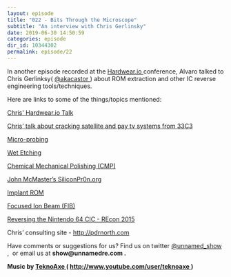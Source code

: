 ```yaml
---
layout: episode
title: "022 - Bits Through the Microscope"
subtitle: "An interview with Chris Gerlinsky"
date: 2019-06-30 14:50:59
categories: episode
dir_id: 10344302
permalink: episode/22
---
```

<p>
 In another episode recorded at the
 <a href="https://hardwear.io/">
  Hardwear.io
 </a>
 conference, Alvaro talked to Chris Gerlinksy(
 <a href="https://twitter.com/akacastor">
  @akacastor
 </a>
 ) about ROM extraction and other IC reverse engineering tools/techniques.
</p>
<p>
 Here are links to some of the things/topics mentioned:
</p>
<p>
 <a href="https://youtu.be/4YpSevQWCX8">
  Chris' Hardwear.io Talk
 </a>
</p>
<p>
 <a href="https://youtu.be/lhbSD1Jba0Q">
  Chris’ talk about cracking satellite and pay tv systems from 33C3
 </a>
</p>
<p>
 <a href="https://eesemi.com/microprobing.htm">
  Micro-probing
 </a>
</p>
<p>
 <a href="https://en.wikipedia.org/wiki/Etching_(microfabrication)#Wet_etching">
  Wet Etching
 </a>
</p>
<p>
 <a href="https://en.wikipedia.org/wiki/Chemical-mechanical_polishing">
  Chemical Mechanical Polishing (CMP)
 </a>
</p>
<p>
 <a href="http://siliconpr0n.org/">
  John McMaster’s SiliconPr0n.org
 </a>
</p>
<p>
 <a href="https://siliconpr0n.org/wiki/doku.php?id=rom:mask#implanted">
  Implant ROM
 </a>
</p>
<p>
 <a href="https://en.wikipedia.org/wiki/Focused_ion_beam">
  Focused Ion Beam (FIB)
 </a>
</p>
<p>
 <a href="https://www.youtube.com/watch?v=HwEdqAb2l50">
  Reversing the Nintendo 64 CIC - REcon 2015
 </a>
</p>
<p>
 Chris’ consulting site -
 <a href="http://pdrnorth.com/">
  http://pdrnorth.com
 </a>
</p>
<p>
</p>
<p>
 Have comments or suggestions for us? Find us on twitter
 <a href="https://twitter.com/unnamed_show">
  @unnamed_show
 </a>
 ,  or email us at
 <strong>
  show@unnamedre.com
 </strong>
 <strong>
  .
 </strong>
</p>
<p>
 <strong>
  Music by
 </strong>
 <a href="http://www.teknoaxe.com/">
  <strong>
   TeknoAxe
  </strong>
 </a>
 <strong>
  (
 </strong>
 <a href="http://www.youtube.com/user/teknoaxe">
  <strong>
   http://www.youtube.com/user/teknoaxe
  </strong>
 </a>
 <strong>
  )
 </strong>
</p>
